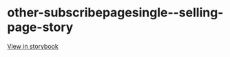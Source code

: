 # other-subscribepagesingle--selling-page-story

[View in storybook](https://raw.githack.com/Independent-Digital-News-and-Media-Ltd/indy-branch-review/PR-7767-sb/index.html?path=/story/other-subscribepagesingle--selling-page-story)